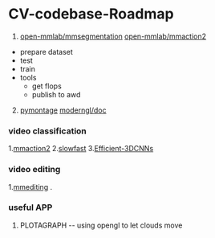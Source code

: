 # CV-codebase-Roadmap

1. [open-mmlab/mmsegmentation](https://github.com/open-mmlab/mmsegmentation) [open-mmlab/mmaction2](https://github.com/open-mmlab/mmaction2)
- prepare dataset
- test
- train
- tools
  - get flops
  - publish to awd

2. [pymontage](https://github.com/xndcn/pymontage) [moderngl/doc](https://moderngl.readthedocs.io/en/latest/)

### video classification
1.[mmaction2](https://github.com/open-mmlab/mmaction2)
2.[slowfast](https://github.com/facebookresearch/SlowFast)
3.[Efficient-3DCNNs](https://github.com/okankop/Efficient-3DCNNs)

### video editing
1.[mmediting](https://github.com/open-mmlab/mmediting) . 

### useful APP
1. PLOTAGRAPH -- using opengl to let clouds move

